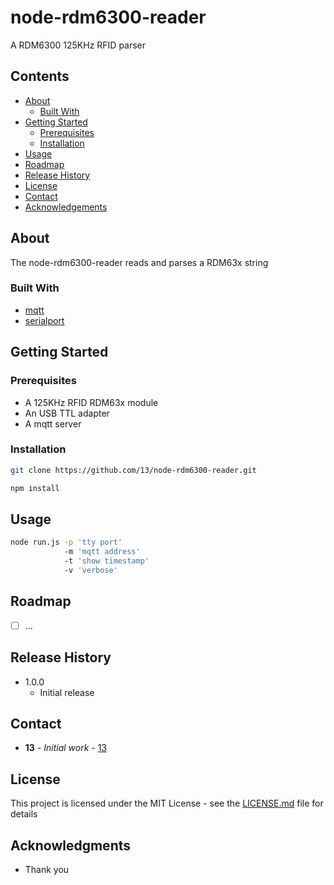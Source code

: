 # node-rdm6300-reader

A RDM6300 125KHz RFID parser

## Contents

 * [About](#about)
   * [Built With](#built-with)
 * [Getting Started](#getting-started)
   * [Prerequisites](#prerequisites)
   * [Installation](#installation)
 * [Usage](#usage)
 * [Roadmap](#roadmap)
 * [Release History](#release-history)
 * [License](#license)
 * [Contact](#contact)
 * [Acknowledgements](#acknowledgements)

## About

The node-rdm6300-reader reads and parses a RDM63x string

### Built With

* [mqtt](https://github.com/mqttjs/MQTT.js)
* [serialport](https://github.com/serialport/node-serialport)

## Getting Started

### Prerequisites

* A 125KHz RFID RDM63x module
* An USB TTL adapter
* A mqtt server

### Installation

```sh
git clone https://github.com/13/node-rdm6300-reader.git

npm install
```

## Usage

```sh
node run.js -p 'tty port'
            -m 'mqtt address'
            -t 'show timestamp'
            -v 'verbose'
```
 
## Roadmap

- [ ] ...

## Release History

* 1.0.0
    * Initial release

## Contact

* **13** - *Initial work* - [13](https://github.com/13)

## License

This project is licensed under the MIT License - see the [LICENSE.md](LICENSE.md) file for details

## Acknowledgments

* Thank you
